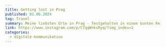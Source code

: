 ```yaml
---
title: Getting lost in Prag
published: 01.06.2024
tag: Travel
summary: Meine liebsten Orte in Prag - festgehalten in einem bunten Reiseführer.
link: https://www.instagram.com/p/C7qqWnksRyq/?img_index=1
categories:
  - digitale-kommunikation
---
```

